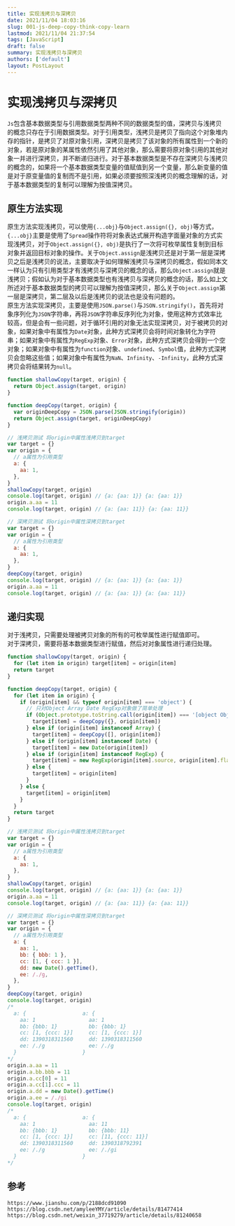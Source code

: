 ```yaml
---
title: 实现浅拷贝与深拷贝
date: 2021/11/04 18:03:16
slug: 001-js-deep-copy-think-copy-learn
lastmod: 2021/11/04 21:37:54
tags: [JavaScript]
draft: false
summary: 实现浅拷贝与深拷贝
authors: ['default']
layout: PostLayout
---
```


# 实现浅拷贝与深拷贝

`Js`包含基本数据类型与引用数据类型两种不同的数据类型的值，深拷贝与浅拷贝的概念只存在于引用数据类型。对于引用类型，浅拷贝是拷贝了指向这个对象堆内存的指针，是拷贝了对原对象引用，深拷贝是拷贝了该对象的所有属性到一个新的对象，若是原对象的某属性依然引用了其他对象，那么需要将原对象引用的其他对象一并进行深拷贝，并不断递归进行。对于基本数据类型是不存在深拷贝与浅拷贝的概念的，如果将一个基本数据类型变量的值赋值到另一个变量，那么新变量的值是对于原变量值的复制而不是引用，如果必须要按照深浅拷贝的概念理解的话，对于基本数据类型的复制可以理解为按值深拷贝。

## 原生方法实现

原生方法实现浅拷贝，可以使用`{...obj}`与`Object.assign({}, obj)`等方式，`{...obj}`主要是使用了`Spread`操作符将对象表达式展开构造字面量对象的方式实现浅拷贝，对于`Object.assign({}, obj)`是执行了一次将可枚举属性复制到目标对象并返回目标对象的操作。关于`Object.assign`是浅拷贝还是对于第一层是深拷贝之后是浅拷贝的说法，主要取决于如何理解浅拷贝与深拷贝的概念，假如同本文一样认为只有引用类型才有浅拷贝与深拷贝的概念的话，那么`Object.assign`就是浅拷贝；假如认为对于基本数据类型也有浅拷贝与深拷贝的概念的话，那么如上文所述对于基本数据类型的拷贝可以理解为按值深拷贝，那么关于`Object.assign`第一层是深拷贝，第二层及以后是浅拷贝的说法也是没有问题的。  
原生方法实现深拷贝，主要是使用`JSON.parse()`与`JSON.stringify()`，首先将对象序列化为`JSON`字符串，再将`JSON`字符串反序列化为对象，使用这种方式效率比较高，但是会有一些问题，对于循环引用的对象无法实现深拷贝，对于被拷贝的对象，如果对象中有属性为`Date`对象，此种方式深拷贝会将时间对象转化为字符串；如果对象中有属性为`RegExp`对象、`Error`对象，此种方式深拷贝会得到一个空对象；如果对象中有属性为`function`对象、`undefined`、`Symbol`值，此种方式深拷贝会忽略这些值；如果对象中有属性为`NaN`、`Infinity`、`-Infinity`，此种方式深拷贝会将结果转为`null`。

```javascript
function shallowCopy(target, origin) {
  return Object.assign(target, origin)
}

function deepCopy(target, origin) {
  var originDeepCopy = JSON.parse(JSON.stringify(origin))
  return Object.assign(target, originDeepCopy)
}

// 浅拷贝测试 将origin中属性浅拷贝到target
var target = {}
var origin = {
  // a属性为引用类型
  a: {
    aa: 1,
  },
}
shallowCopy(target, origin)
console.log(target, origin) // {a: {aa: 1}} {a: {aa: 1}}
origin.a.aa = 11
console.log(target, origin) // {a: {aa: 11}} {a: {aa: 11}}

// 深拷贝测试 将origin中属性深拷贝到target
var target = {}
var origin = {
  // a属性为引用类型
  a: {
    aa: 1,
  },
}
deepCopy(target, origin)
console.log(target, origin) // {a: {aa: 1}} {a: {aa: 1}}
origin.a.aa = 11
console.log(target, origin) // {a: {aa: 1}} {a: {aa: 11}}
```

## 递归实现

对于浅拷贝，只需要处理被拷贝对象的所有的可枚举属性进行赋值即可。  
对于深拷贝，需要将基本数据类型进行赋值，然后对对象属性进行递归处理。

```javascript
function shallowCopy(target, origin) {
  for (let item in origin) target[item] = origin[item]
  return target
}

function deepCopy(target, origin) {
  for (let item in origin) {
    if (origin[item] && typeof origin[item] === 'object') {
      // 只对Object Array Date RegExp对象做了简单处理
      if (Object.prototype.toString.call(origin[item]) === '[object Object]') {
        target[item] = deepCopy({}, origin[item])
      } else if (origin[item] instanceof Array) {
        target[item] = deepCopy([], origin[item])
      } else if (origin[item] instanceof Date) {
        target[item] = new Date(origin[item])
      } else if (origin[item] instanceof RegExp) {
        target[item] = new RegExp(origin[item].source, origin[item].flags)
      } else {
        target[item] = origin[item]
      }
    } else {
      target[item] = origin[item]
    }
  }
  return target
}

// 浅拷贝测试 将origin中属性浅拷贝到target
var target = {}
var origin = {
  // a属性为引用类型
  a: {
    aa: 1,
  },
}
shallowCopy(target, origin)
console.log(target, origin) // {a: {aa: 1}} {a: {aa: 1}}
origin.a.aa = 11
console.log(target, origin) // {a: {aa: 11}} {a: {aa: 11}}

// 深拷贝测试 将origin中属性深拷贝到target
var target = {}
var origin = {
  // a属性为引用类型
  a: {
    aa: 1,
    bb: { bbb: 1 },
    cc: [1, { ccc: 1 }],
    dd: new Date().getTime(),
    ee: /./g,
  },
}
deepCopy(target, origin)
console.log(target, origin)
/*
  a: {                  a: {
    aa: 1                 aa: 1
    bb: {bbb: 1}          bb: {bbb: 1}
    cc: [1, {ccc: 1}]     cc: [1, {ccc: 1}]
    dd: 1390318311560     dd: 1390318311560
    ee: /./g              ee: /./g
  }                     }
*/
origin.a.aa = 11
origin.a.bb.bbb = 11
origin.a.cc[0] = 11
origin.a.cc[1].ccc = 11
origin.a.dd = new Date().getTime()
origin.a.ee = /./gi
console.log(target, origin)
/*
  a: {                  a: {
    aa: 1                 aa: 11
    bb: {bbb: 1}          bb: {bbb: 11}
    cc: [1, {ccc: 1}]     cc: [11, {ccc: 11}]
    dd: 1390318311560     dd: 1390318792391
    ee: /./g              ee: /./gi
  }                     }
*/
```

## 参考

```
https://www.jianshu.com/p/2188dcd91090
https://blog.csdn.net/amyleeYMY/article/details/81477414
https://blog.csdn.net/weixin_37719279/article/details/81240658
```
